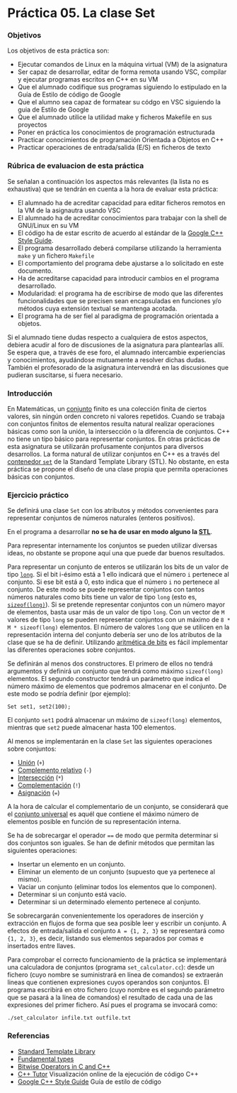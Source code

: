 # Práctica 05. La clase Set

### Objetivos
Los objetivos de esta práctica son: 

* Ejecutar comandos de Linux en la máquina virtual (VM) de la asignatura
* Ser capaz de desarrollar, editar de forma remota usando VSC, compilar y ejecutar programas escritos en C++ en su VM
* Que el alumnado codifique sus programas siguiendo lo estipulado en la Guía de Estilo de código de Google
* Que el alumno sea capaz de formatear su códgo en VSC siguiendo la guia de Estilo de Google
* Que el alumnado utilice la utilidad make y ficheros Makefile en sus proyectos
* Poner en práctica los conocimientos de programación estructurada
* Practicar conocimientos de programación Orientada a Objetos en C++
* Practicar operaciones de entrada/salida (E/S) en ficheros de texto

### Rúbrica de evaluacion de esta práctica
Se señalan a continuación los aspectos más relevantes (la lista no es exhaustiva)
que se tendrán en cuenta a la hora de evaluar esta práctica:

* El alumnado ha de acreditar capacidad para editar ficheros remotos en la VM de la asignautra usando VSC
* El alumnado ha de acreditar conocimientos para trabajar con la shell de GNU/Linux en su VM
* El código ha de estar escrito de acuerdo al estándar de la [Google C++ Style Guide](https://google.github.io/styleguide/cppguide.html).
* El programa desarrollado deberá compilarse utilizando la herramienta `make` y un fichero `Makefile`
* El comportamiento del programa debe ajustarse a lo solicitado en este documento.
* Ha de acreditarse capacidad para introducir cambios en el programa desarrollado.
* Modularidad: el programa ha de escribirse de modo que las diferentes funcionalidades que se precisen sean encapsuladas en funciones y/o métodos cuya extensión textual se mantenga acotada.
* El programa ha de ser fiel al paradigma de programación orientada a objetos.

Si el alumnado tiene dudas respecto a cualquiera de estos aspectos, debiera acudir al
foro de discusiones de la asignatura para plantearlas allı́. 
Se espera que, a través de ese foro, el alumnado intercambie experiencias y conocimientos, ayudándose mutuamente
a resolver dichas dudas. 
También el profesorado de la asignatura intervendrá en las discusiones que pudieran suscitarse, si fuera necesario.
    
### Introducción
En Matemáticas, un [conjunto](https://en.wikipedia.org/wiki/Set_(mathematics))
finito es una colección finita de ciertos valores, sin ningún orden concreto ni valores repetidos. 
Cuando se trabaja con conjuntos finitos de elementos resulta natural realizar operaciones básicas como son la unión, la intersección o la diferencia de conjuntos.
C++ no tiene un tipo básico para representar conjuntos.
En otras prácticas de esta asignatura se utilizarán profusamente conjuntos para diversos desarrollos.
La forma natural de utilizar conjuntos en C++ es a través del [contenedor `set`](http://www.cplusplus.com/reference/set/set/) 
de la Standard Template Library (STL). 
No obstante, en esta práctica se propone el diseño de una clase propia que permita operaciones básicas con conjuntos.

### Ejercicio práctico
Se definirá una clase `Set` con los atributos y métodos convenientes para representar conjuntos de números
naturales (enteros positivos).

En el programa a desarrollar **no se ha de usar en modo alguno la [STL](http://www.cplusplus.com/reference/stl/)**.

Para representar internamente los conjuntos se pueden utilizar diversas ideas, no obstante se propone aquí
una que puede dar buenos resultados.

Para representar un conjunto de enteros se utilizarán los bits de un valor de tipo [`long`](https://en.wikipedia.org/wiki/Integer_(computer_science)#Long_integer).
Si el bit i-ésimo está a 1 ello indicará que el número `i` pertenece al conjunto. 
Si ese bit está a 0, esto indica que el número `i` no pertenece al conjunto.
De este modo se puede representar conjuntos con tantos números naturales  como bits tiene
un valor de tipo `long` (esto es, [`sizeof(long)`](https://www.tutorialspoint.com/cplusplus/cpp_sizeof_operator.htm)).
Si se pretende representar conjuntos con un número mayor de elementos, basta usar más de un
valor de tipo `long`.
Con un vector de `M` valores de tipo `long` se pueden representar conjuntos con un máximo de `8 * M * sizeof(long)` elementos.
El número de valores `long` que se utilicen en la representación interna del conjunto
debería ser uno de los atributos de la clase que se ha de definir.
Utilizando [aritmética de bits](https://www.cprogramming.com/tutorial/bitwise_operators.html) 
es fácil implementar las diferentes operaciones sobre conjuntos.

Se definirán al menos dos constructores.
El primero de ellos no tendrá argumentos y definirá un conjunto que tendrá como máximo `sizeof(long)`
elementos.
El segundo constructor tendrá un parámetro que indica el número máximo de elementos que podremos almacenar en
el conjunto.
De este modo se podría definir (por ejemplo):

`Set set1, set2(100);`

El conjunto `set1` podrá almacenar un máximo de `sizeof(long)` elementos, mientras que `set2` 
puede almacenar hasta 100 elementos.

Al menos se implementarán en la clase `Set` las siguientes operaciones sobre conjuntos: 
* [Unión](https://en.wikipedia.org/wiki/Union_(set_theory)) (`+`)
* [Complemento relativo](https://en.wikipedia.org/wiki/Complement_(set_theory)#Relative_complement) (`-`)
* [Intersección](https://en.wikipedia.org/wiki/Intersection_(set_theory)) (`*`)
* [Complementación](https://en.wikipedia.org/wiki/Complement_(set_theory)) (`!`)
* [Asignación](https://en.wikipedia.org/wiki/Assignment_operator_(C%2B%2B)) (`=`)

A la hora de calcular el complementario de un conjunto, se considerará que el [conjunto universal](https://en.wikipedia.org/wiki/Universe_(mathematics))
es aquél que contiene el máximo número de elementos posible en función de su representación interna.

Se ha de sobrecargar el operador `==` de modo que permita determinar si dos conjuntos son iguales.
Se han de definir métodos que permitan las siguientes operaciones:
* Insertar un elemento en un conjunto.
* Eliminar un elemento de un conjunto (supuesto que ya pertenece al mismo).
* Vaciar un conjunto (eliminar todos los elementos que lo componen).
* Determinar si un conjunto está vacío.
* Determinar si un determinado elemento pertenece al conjunto.

Se sobrecargarán convenientemente los operadores de inserción y extracción en flujos
de forma que sea posible leer y escribir un conjunto.
A efectos de entrada/salida el conjunto `A = {1, 2, 3}` se representará como `{1, 2, 3}`, es decir,
listando sus elementos separados por comas e insertados entre llaves.

Para comprobar el correcto funcionamiento de la práctica se implementará una calculadora
de conjuntos (programa `set_calculator.cc`):
desde un fichero (cuyo nombre se suministrará en línea de comandos) se extraerán lineas que
contienen expresiones cuyos operandos son conjuntos.
El programa escribirá en otro fichero (cuyo nombre es el segundo parámetro que se pasará a la
línea de comandos) el resultado de cada una de las expresiones del primer fichero.
Así pues el programa se invocará como:

`./set_calculator infile.txt outfile.txt`

### Referencias
* [Standard Template Library](http://www.cplusplus.com/reference/stl/)
* [Fundamental types](https://en.cppreference.com/w/cpp/language/types)
* [Bitwise Operators in C and C++](https://www.cprogramming.com/tutorial/bitwise_operators.html)
* [C++ Tutor](http://pythontutor.com/cpp.html#mode=display) Visualización online de la ejecución de código C++
* [Google C++ Style Guide](https://google.github.io/styleguide/cppguide.html) Guía de estilo de código 
